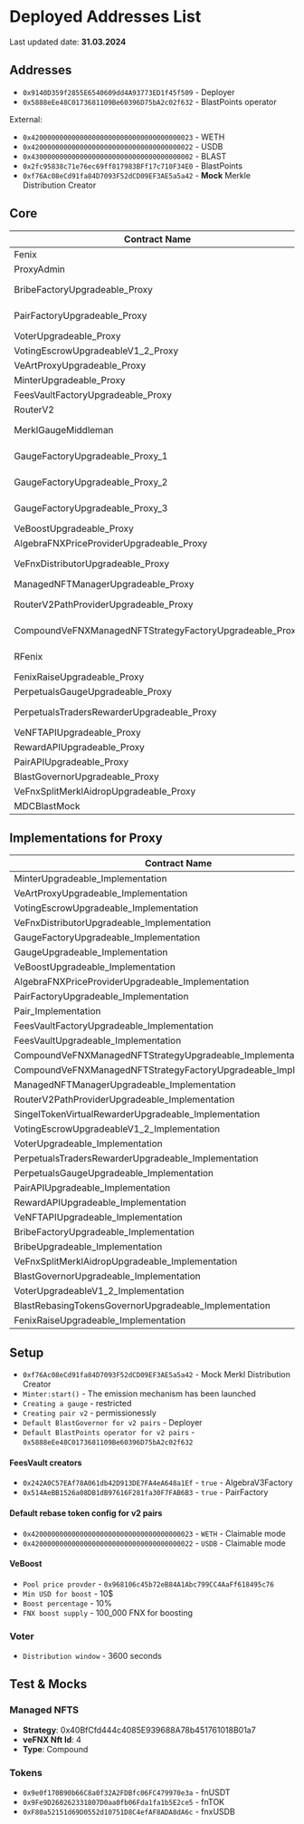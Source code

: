 # Deployed Addresses List

Last updated date: **31.03.2024**

## Addresses
- `0x9140D359f2855E6540609dd4A93773ED1f45f509` - Deployer
- `0x5888eEe48C0173681109Be60396D75bA2c02f632` - BlastPoints operator

External:
- `0x4200000000000000000000000000000000000023` - WETH
- `0x4200000000000000000000000000000000000022` - USDB
- `0x4300000000000000000000000000000000000002` - BLAST
- `0x2fc95838c71e76ec69ff817983BFf17c710F34E0` - BlastPoints
- `0xf76Ac08eCd91fa84D7093F52dCD09EF3AE5a5a42` - **Mock** Merkle Distribution Creator

## Core
| Contract Name         | Address                                  | Short Description              | Type         |
|-----------------------|------------------------------------------|--------------------------------|--------------|
| Fenix                        | `0xA12E4649fdDDEFD0FB390e4D4fb34fFbd2834fA6` | Main token contract            | Default      |
| ProxyAdmin                   | `0x9502993595815b1Fa674C5133F42C3919a696bEc` | Manages proxy contracts        | Default      |
| BribeFactoryUpgradeable_Proxy| `0x4044d19418d30FFE4eE6900C2AD83F57225fE387` | Factory for bribe contracts    | Upgradeable  |
| PairFactoryUpgradeable_Proxy | `0x514AeBB1526a08DB1dB97616F281fa30F7FAB6B3` | Factory for v2 pair contracts  | Upgradeable  |
| VoterUpgradeable_Proxy       | `0x6cCe3E45CCe11bE2CD4715442b0d1c3675C5D055` | Voting contract                | Upgradeable  |
| VotingEscrowUpgradeableV1_2_Proxy | `0x4dD9e7dd344a309030B22d36A567f0d99C6a5403` | Lock tokens for voting         | Upgradeable  |
| VeArtProxyUpgradeable_Proxy  | `0xF959E9af422217796CdF3BAc405e38AA1C922143` | Proxy for art tokens           | Upgradeable  |
| MinterUpgradeable_Proxy      | `0xDA283872Fc205f56cE5b0268D719373dc33e35dA` | FNX Emission manager           | Upgradeable  |
| FeesVaultFactoryUpgradeable_Proxy | `0xa3103248290399cc2655b68f0038ce590ce8639E` | Factory for fees vaults        | Upgradeable  |
| RouterV2                     | `0xAC0D01f49798426d2cDff417835a3feA80B9e698` | Router for token swaps         | Default      |
| MerklGaugeMiddleman          | `0x6cA5683422A1A5A854e213120E8bd72cB2FdDf85` | Middleman for Merkl integration | Default      |
| GaugeFactoryUpgradeable_Proxy_1 | `0x1abD24d6ea95BC2ea78e5BE16608B8068F0324D8` | Gauge Factory for Gauges Type 1 (v2) | Upgradeable |
| GaugeFactoryUpgradeable_Proxy_2 | `0x0cC86Eb2dFB324cd7bFcAdA7F7819Ad72a059F0A` | Gauge Factory for Gauges Type 2 (ICHI) | Upgradeable |
| GaugeFactoryUpgradeable_Proxy_3 | `0xD6Fe1FCb8f8F231Ce6dBF332e697E798bEC6fa79` | Gauge Factory for Gauges Type 3 (v3) | Upgradeable |
| VeBoostUpgradeable_Proxy     | `0x23b400098864300B3c2EB40255559c750109f24c` | VeBoost                              | Upgradeable |
| AlgebraFNXPriceProviderUpgradeable_Proxy | `0x968106c45b72eB84A1Abc799CC4AaFf618495c76` | AlgebraFNXPriceProvider              | Upgradeable |
| VeFnxDistributorUpgradeable_Proxy | `0x3B23472ad7134508cb24DAB353Cfb7097D33C706` | FNX Distributor in veFNX NFT         | Upgradeable |
| ManagedNFTManagerUpgradeable_Proxy | `0xE905de6ee7252b502170e9105491BFB590Be1388` | Managed NFT Manager                  | Upgradeable |
| RouterV2PathProviderUpgradeable_Proxy | `0xf49b7D01E9A5d3331b2995Fc049e9CBF29db0648` | Route provider for buyback functionality | Upgradeable |
| CompoundVeFNXManagedNFTStrategyFactoryUpgradeable_Proxy | `0xA1657A57638694bF2cF777aD534FEd66dA22131F` | Compound strategy factory | Upgradeable |
| RFenix                      | `0x0CBc34cDd5d177c813068fD01D11B419D794eE96` | rFNX with convert to FNX & veFNX | Default |
| FenixRaiseUpgradeable_Proxy | `0x1e3c17b0195fE019C46b62ED293Ad8F431bf676A` | Fenix Raise contract | Upgradeable |
| PerpetualsGaugeUpgradeable_Proxy | `0xD484a5AF8F3a55468E311BdD5aEc4634F2d7E8CC` | Perpetuals Gauge | Upgradeable |
| PerpetualsTradersRewarderUpgradeable_Proxy | `0xa7B28975d7eF0fF1D406BE36A7D5E5647Ff469ca` | Perpetuals Traders Rewarder | Upgradeable |
| VeNFTAPIUpgradeable_Proxy   | `0x73D504CF496CFEE25e035de93C7c7535c90f3528` | VeNFTAPI | Upgradeable |
| RewardAPIUpgradeable_Proxy  | `0x33Ac4D2ae35299072C7f20d5bBd4F75f6D0aFe89` | RewardAPI | Upgradeable |
| PairAPIUpgradeable_Proxy    | `0x6E96E9e074568151Ee3ECA520849b1FE760d398B` | PairAPI | Upgradeable |
| BlastGovernorUpgradeable_Proxy | `0x5D72e06D2A2d9b897Ea84Cd88606Ad9E40ba4228` | BlastGovernor | Upgradeable |
| VeFnxSplitMerklAidropUpgradeable_Proxy | `0x4BcC88B000C02075115275d5BB1e4133Ed1BD068` | VeFnx Split Merkl Aidrop | Upgradeable |
| MDCBlastMock                | `0x384da1d3e1a80a2bD49A3d3E36C74c7b4032dD01` | Mock Blast | Default |


## Implementations for Proxy


| Contract Name                                        | Address                                  |
|------------------------------------------------------|------------------------------------------|
| MinterUpgradeable_Implementation                     | `0x35C0Acd310BeDdA85F9dee90CD640f97Bb1886FC` |
| VeArtProxyUpgradeable_Implementation                 | `0x716D5F63654F1F072e7DFAB8190D03FbFf4213BD` |
| VotingEscrowUpgradeable_Implementation               | `0x68fd5aD741597ccCd510BFb526E0ef3f03787F9C` |
| VeFnxDistributorUpgradeable_Implementation           | `0x77Da2FB30566F688276C87AAFC315fCC08C1E454` |
| GaugeFactoryUpgradeable_Implementation               | `0x9aBB395fB296Ec3322e39aA3699fbd7cfc88285d` |
| GaugeUpgradeable_Implementation                      | `0x97C5375776c0a24447D96251AeF9077b03a85D14` |
| VeBoostUpgradeable_Implementation                    | `0x92f6F70eAB10a8c273EA7Bd2AcE3Fe9FE575AaCd` |
| AlgebraFNXPriceProviderUpgradeable_Implementation    | `0x9Ac737DB1768272C8711B168560a41e989A6f77A` |
| PairFactoryUpgradeable_Implementation                | `0xbdaf5fc15D03FE670C974a2083a3892d21762449` |
| Pair_Implementation                                  | `0x71F9683e343309d7D7A235199f891a254CeC9eF7` |
| FeesVaultFactoryUpgradeable_Implementation           | `0xCB1270476D62E2cF1062f53Cd3F919bC23616618` |
| FeesVaultUpgradeable_Implementation                  | `0x95586219CC6C58BAb392d3230CF508cE0a14EB95` |
| CompoundVeFNXManagedNFTStrategyUpgradeable_Implementation | `0x34D15c19210d31d35904CF94e24197F504C5B976` |
| CompoundVeFNXManagedNFTStrategyFactoryUpgradeable_Implementation | `0x3b54C14236EB0758888c19966ac1254B796d7577` |
| ManagedNFTManagerUpgradeable_Implementation          | `0x7759097a047e8116603f57260f42037959C12DBE` |
| RouterV2PathProviderUpgradeable_Implementation       | `0xAe3cEB9cCCedE499940AD8B01ca57D08F65FeD1D` |
| SingelTokenVirtualRewarderUpgradeable_Implementation | `0x0B4B20da90b6B4DD6e451682A1b8B5aF30175BCc` |
| VotingEscrowUpgradeableV1_2_Implementation           | `0x9631b1Ee096B8De95b7f449EE758CfB347002fd2` |
| VoterUpgradeable_Implementation                      | `0xC607C6fe4c6F932AF69c22FF4A6962EB3771b967` |
| PerpetualsTradersRewarderUpgradeable_Implementation  | `0xaa4e8563C477907a410B871b2e27056Dc3d4aD32` |
| PerpetualsGaugeUpgradeable_Implementation            | `0x88d8aE0B24fcB16845788810a298131CfD12f45f` |
| PairAPIUpgradeable_Implementation                    | `0x74802c4b7739b68378311490d129a733A1d7aBf7` |
| RewardAPIUpgradeable_Implementation                  | `0x3C4a31cc6987D7f3CEF5319799e2cC9341365A24` |
| VeNFTAPIUpgradeable_Implementation                   | `0x44854BA30e75C31e1bF543d4221C181Ee920F8D5` |
| BribeFactoryUpgradeable_Implementation               | `0xaF7A155FbCa2744CE9774E5D3AE3636Fce6e9613` |
| BribeUpgradeable_Implementation                      | `0x4FAf534988aD812C4d2054219861ac47a45bA3dD` |
| VeFnxSplitMerklAidropUpgradeable_Implementation      | `0x506b1F4398671BA5383f2909Efb947AdC43D6950` |
| BlastGovernorUpgradeable_Implementation              | `0xA4c6a46f64d7D403Ddd89BA20D697B774E3E328a` |
| VoterUpgradeableV1_2_Implementation                  | `0x4121Bb0d785BaA10c230cF5Dd0c4bB858C1B56EC` |
| BlastRebasingTokensGovernorUpgradeable_Implementation | `0x7057449c5D7E2E872d29913CD7d9eeECDCb9695f` |
| FenixRaiseUpgradeable_Implementation                 | `0xB0F73131E14a3fE2c7dB85f36E5c4C8906D6e3bF` |


## Setup
* `0xf76Ac08eCd91fa84D7093F52dCD09EF3AE5a5a42` - Mock Merkl Distribution Creator
* `Minter:start()` - The emission mechanism has been launched
* `Creating a gauge` - restricted
* `Creating pair v2` - permissionessly
* `Default BlastGovernor for v2 pairs` - Deployer
* `Default BlastPoints operator for v2 pairs` - `0x5888eEe48C0173681109Be60396D75bA2c02f632`

#### FeesVault creators
- `0x242A0C57EAf78A061db42D913DE7FA4eA648a1Ef` - `true` - AlgebraV3Factory
- `0x514AeBB1526a08DB1dB97616F281fa30F7FAB6B3` - `true` - PairFactory

#### Default rebase token config for v2 pairs
- `0x4200000000000000000000000000000000000023` - `WETH` - Claimable mode
- `0x4200000000000000000000000000000000000022` - `USDB` - Claimable mode

#### VeBoost
- `Pool price provder` - `0x968106c45b72eB84A1Abc799CC4AaFf618495c76`
- `Min USD for boost` - 10$
- `Boost percentage` - 10%
- `FNX boost supply` - 100_000 FNX for boosting

### Voter
- `Distribution window` - 3600 seconds
  
## Test & Mocks

### Managed NFTS
- **Strategy**: 0x40BfCfd444c4085E939688A78b451761018B01a7
- **veFNX Nft Id**: 4
- **Type**: Compound
  
### Tokens
- `0x9e0f170B90b66C8a0f32A2FDBfc06FC479970e3a` - fnUSDT
- `0x9Fe9D260262331807D0aa0fb06Fda1fa1b5E2ce5` - fnTOK
- `0xF80a52151d69D0552d10751D8C4efAF8ADA8dA6c` - fnxUSDB